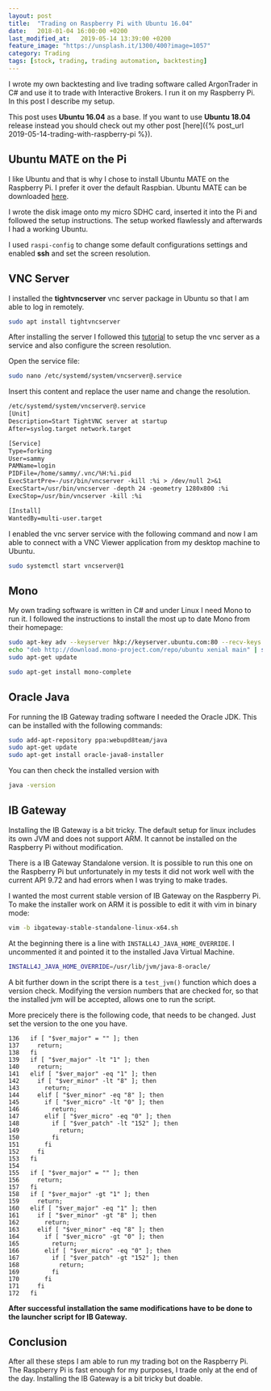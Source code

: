 ```yaml
---
layout: post
title:  "Trading on Raspberry Pi with Ubuntu 16.04"
date:   2018-01-04 16:00:00 +0200
last_modified_at:   2019-05-14 13:39:00 +0200
feature_image: "https://unsplash.it/1300/400?image=1057"
category: Trading
tags: [stock, trading, trading automation, backtesting]
---
```


I wrote my own backtesting and live trading software called ArgonTrader in C#
and use it to trade with Interactive Brokers.
I run it on my Raspberry Pi. In this post I describe my setup.

<!-- more -->

This post uses **Ubuntu 16.04** as a base. If you want to use **Ubuntu 18.04**
release instead you should check out my other post [here]({% post_url
2019-05-14-trading-with-raspberry-pi %}).

## Ubuntu MATE on the Pi

I like Ubuntu and that is why I chose to install Ubuntu MATE on the Raspberry
Pi. I prefer it over the default Raspbian. Ubuntu MATE can be downloaded
[here](https://ubuntu-mate.org/raspberry-pi/).

I wrote the disk image onto my micro SDHC card, inserted it into the Pi and
followed the setup instructions. The setup worked flawlessly and afterwards 
I had a working Ubuntu.

I used `raspi-config` to change some default configurations settings and enabled
**ssh** and set the screen resolution.

## VNC Server

I installed the **tightvncserver** vnc server package in Ubuntu so that I am
able to log in remotely.

```bash
sudo apt install tightvncserver
```

After installing the server I followed this
[tutorial](https://www.digitalocean.com/community/tutorials/how-to-install-and-configure-vnc-on-ubuntu-16-04)
to setup the vnc server as a service and also configure the screen resolution.

Open the service file:

```bash
sudo nano /etc/systemd/system/vncserver@.service
```

Insert this content and replace the user name and change the resolution.

```txt
/etc/systemd/system/vncserver@.service 
[Unit]
Description=Start TightVNC server at startup
After=syslog.target network.target

[Service]
Type=forking
User=sammy
PAMName=login
PIDFile=/home/sammy/.vnc/%H:%i.pid
ExecStartPre=-/usr/bin/vncserver -kill :%i > /dev/null 2>&1
ExecStart=/usr/bin/vncserver -depth 24 -geometry 1280x800 :%i
ExecStop=/usr/bin/vncserver -kill :%i

[Install]
WantedBy=multi-user.target
```

I enabled the vnc server service with the following command and now I am able to
connect with a VNC Viewer application from my desktop machine to Ubuntu.

```bash
sudo systemctl start vncserver@1
```

## Mono

My own trading software is written in C# and under Linux I need Mono to run it.
I followed the instructions to install the most up to date Mono from their homepage:

```bash
sudo apt-key adv --keyserver hkp://keyserver.ubuntu.com:80 --recv-keys 3FA7E0328081BFF6A14DA29AA6A19B38D3D831EF
echo "deb http://download.mono-project.com/repo/ubuntu xenial main" | sudo tee /etc/apt/sources.list.d/mono-official.list
sudo apt-get update

sudo apt-get install mono-complete
```

## Oracle Java

For running the IB Gateway trading software I needed the Oracle JDK. This can be
installed with the following commands:

```bash
sudo add-apt-repository ppa:webupd8team/java
sudo apt-get update
sudo apt-get install oracle-java8-installer
```

You can then check the installed version with

```bash
java -version
```

## IB Gateway

Installing the IB Gateway is a bit tricky. The default setup for linux includes
its own JVM and does not support ARM. It cannot be installed on the Raspberry
Pi without modification.

There is a IB Gateway Standalone version. It is possible to run this one on the
Raspberry Pi but unfortunately in my tests it did not work well with the current
API 9.72 and had errors when I was trying to make trades.

I wanted the most current stable version of IB Gateway on the Raspberry Pi.
To make the installer work on ARM it is possible to edit it with vim in binary mode:

```bash
vim -b ibgateway-stable-standalone-linux-x64.sh
```

At the beginning there is a line with `INSTALL4J_JAVA_HOME_OVERRIDE`. I
uncommented it and pointed it to the installed Java Virtual Machine.

```bash
INSTALL4J_JAVA_HOME_OVERRIDE=/usr/lib/jvm/java-8-oracle/
```

A bit further down in the script there is a `test_jvm()` function which does a
version check. Modifying the version numbers that are checked for, so that the
installed jvm will be accepted, allows one to run the script.

More precicely there is the following code, that needs to be changed. Just set
the version to the one you have.

```
136   if [ "$ver_major" = "" ]; then
137     return;
138   fi
139   if [ "$ver_major" -lt "1" ]; then
140     return;
141   elif [ "$ver_major" -eq "1" ]; then
142     if [ "$ver_minor" -lt "8" ]; then
143       return;
144     elif [ "$ver_minor" -eq "8" ]; then
145       if [ "$ver_micro" -lt "0" ]; then
146         return;
147       elif [ "$ver_micro" -eq "0" ]; then
148         if [ "$ver_patch" -lt "152" ]; then
149           return;
150         fi
151       fi
152     fi
153   fi
154 
155   if [ "$ver_major" = "" ]; then
156     return;
157   fi
158   if [ "$ver_major" -gt "1" ]; then
159     return;
160   elif [ "$ver_major" -eq "1" ]; then
161     if [ "$ver_minor" -gt "8" ]; then
162       return;
163     elif [ "$ver_minor" -eq "8" ]; then
164       if [ "$ver_micro" -gt "0" ]; then
165         return;
166       elif [ "$ver_micro" -eq "0" ]; then
167         if [ "$ver_patch" -gt "152" ]; then
168           return;
169         fi
170       fi
171     fi
172   fi
```

**After successful installation the same modifications have to be done to the
launcher script for IB Gateway.**

## Conclusion

After all these steps I am able to run my trading bot on the Raspberry Pi. The
Raspberry Pi is fast enough for my purposes, I trade only at the end of the day.
Installing the IB Gateway is a bit tricky but doable.